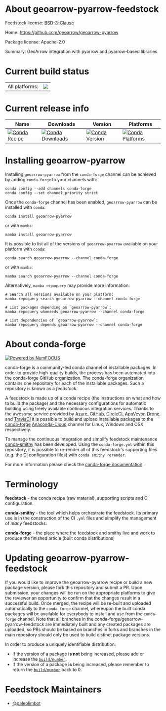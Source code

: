 About geoarrow-pyarrow-feedstock
================================

Feedstock license: [BSD-3-Clause](https://github.com/conda-forge/geoarrow-pyarrow-feedstock/blob/main/LICENSE.txt)

Home: https://github.com/geoarrow/geoarrow-pyarrow

Package license: Apache-2.0

Summary: GeoArrow integration with pyarrow and pyarrow-based libraries

Current build status
====================


<table><tr><td>All platforms:</td>
    <td>
      <a href="https://dev.azure.com/conda-forge/feedstock-builds/_build/latest?definitionId=20661&branchName=main">
        <img src="https://dev.azure.com/conda-forge/feedstock-builds/_apis/build/status/geoarrow-pyarrow-feedstock?branchName=main">
      </a>
    </td>
  </tr>
</table>

Current release info
====================

| Name | Downloads | Version | Platforms |
| --- | --- | --- | --- |
| [![Conda Recipe](https://img.shields.io/badge/recipe-geoarrow--pyarrow-green.svg)](https://anaconda.org/conda-forge/geoarrow-pyarrow) | [![Conda Downloads](https://img.shields.io/conda/dn/conda-forge/geoarrow-pyarrow.svg)](https://anaconda.org/conda-forge/geoarrow-pyarrow) | [![Conda Version](https://img.shields.io/conda/vn/conda-forge/geoarrow-pyarrow.svg)](https://anaconda.org/conda-forge/geoarrow-pyarrow) | [![Conda Platforms](https://img.shields.io/conda/pn/conda-forge/geoarrow-pyarrow.svg)](https://anaconda.org/conda-forge/geoarrow-pyarrow) |

Installing geoarrow-pyarrow
===========================

Installing `geoarrow-pyarrow` from the `conda-forge` channel can be achieved by adding `conda-forge` to your channels with:

```
conda config --add channels conda-forge
conda config --set channel_priority strict
```

Once the `conda-forge` channel has been enabled, `geoarrow-pyarrow` can be installed with `conda`:

```
conda install geoarrow-pyarrow
```

or with `mamba`:

```
mamba install geoarrow-pyarrow
```

It is possible to list all of the versions of `geoarrow-pyarrow` available on your platform with `conda`:

```
conda search geoarrow-pyarrow --channel conda-forge
```

or with `mamba`:

```
mamba search geoarrow-pyarrow --channel conda-forge
```

Alternatively, `mamba repoquery` may provide more information:

```
# Search all versions available on your platform:
mamba repoquery search geoarrow-pyarrow --channel conda-forge

# List packages depending on `geoarrow-pyarrow`:
mamba repoquery whoneeds geoarrow-pyarrow --channel conda-forge

# List dependencies of `geoarrow-pyarrow`:
mamba repoquery depends geoarrow-pyarrow --channel conda-forge
```


About conda-forge
=================

[![Powered by
NumFOCUS](https://img.shields.io/badge/powered%20by-NumFOCUS-orange.svg?style=flat&colorA=E1523D&colorB=007D8A)](https://numfocus.org)

conda-forge is a community-led conda channel of installable packages.
In order to provide high-quality builds, the process has been automated into the
conda-forge GitHub organization. The conda-forge organization contains one repository
for each of the installable packages. Such a repository is known as a *feedstock*.

A feedstock is made up of a conda recipe (the instructions on what and how to build
the package) and the necessary configurations for automatic building using freely
available continuous integration services. Thanks to the awesome service provided by
[Azure](https://azure.microsoft.com/en-us/services/devops/), [GitHub](https://github.com/),
[CircleCI](https://circleci.com/), [AppVeyor](https://www.appveyor.com/),
[Drone](https://cloud.drone.io/welcome), and [TravisCI](https://travis-ci.com/)
it is possible to build and upload installable packages to the
[conda-forge](https://anaconda.org/conda-forge) [Anaconda-Cloud](https://anaconda.org/)
channel for Linux, Windows and OSX respectively.

To manage the continuous integration and simplify feedstock maintenance
[conda-smithy](https://github.com/conda-forge/conda-smithy) has been developed.
Using the ``conda-forge.yml`` within this repository, it is possible to re-render all of
this feedstock's supporting files (e.g. the CI configuration files) with ``conda smithy rerender``.

For more information please check the [conda-forge documentation](https://conda-forge.org/docs/).

Terminology
===========

**feedstock** - the conda recipe (raw material), supporting scripts and CI configuration.

**conda-smithy** - the tool which helps orchestrate the feedstock.
                   Its primary use is in the construction of the CI ``.yml`` files
                   and simplify the management of *many* feedstocks.

**conda-forge** - the place where the feedstock and smithy live and work to
                  produce the finished article (built conda distributions)


Updating geoarrow-pyarrow-feedstock
===================================

If you would like to improve the geoarrow-pyarrow recipe or build a new
package version, please fork this repository and submit a PR. Upon submission,
your changes will be run on the appropriate platforms to give the reviewer an
opportunity to confirm that the changes result in a successful build. Once
merged, the recipe will be re-built and uploaded automatically to the
`conda-forge` channel, whereupon the built conda packages will be available for
everybody to install and use from the `conda-forge` channel.
Note that all branches in the conda-forge/geoarrow-pyarrow-feedstock are
immediately built and any created packages are uploaded, so PRs should be based
on branches in forks and branches in the main repository should only be used to
build distinct package versions.

In order to produce a uniquely identifiable distribution:
 * If the version of a package **is not** being increased, please add or increase
   the [``build/number``](https://docs.conda.io/projects/conda-build/en/latest/resources/define-metadata.html#build-number-and-string).
 * If the version of a package **is** being increased, please remember to return
   the [``build/number``](https://docs.conda.io/projects/conda-build/en/latest/resources/define-metadata.html#build-number-and-string)
   back to 0.

Feedstock Maintainers
=====================

* [@paleolimbot](https://github.com/paleolimbot/)

